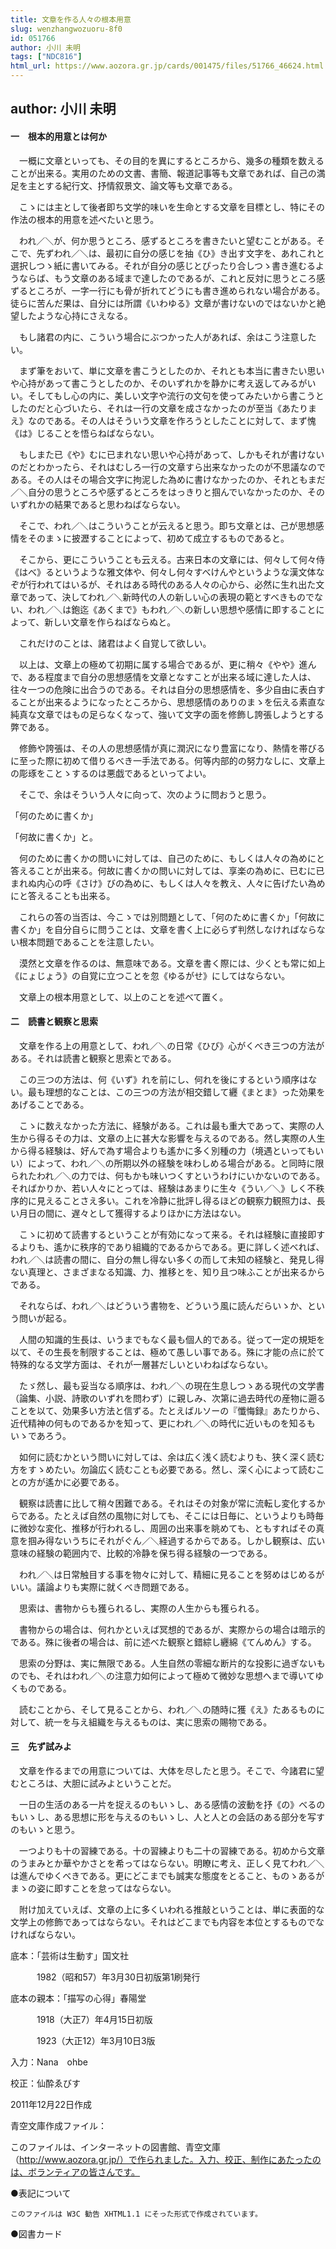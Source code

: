 ```yaml
---
title: 文章を作る人々の根本用意
slug: wenzhangwozuoru-8f0
id: 051766
author: 小川 未明
tags: ["NDC816"]
html_url: https://www.aozora.gr.jp/cards/001475/files/51766_46624.html
---
```


## author: 小川 未明

#### 一　根本的用意とは何か




　一概に文章といっても、その目的を異にするところから、幾多の種類を数えることが出来る。実用のための文書、書簡、報道記事等も文章であれば、自己の満足を主とする紀行文、抒情叙景文、論文等も文章である。

　こゝには主として後者即ち文学的味いを生命とする文章を目標とし、特にその作法の根本的用意を述べたいと思う。

　われ／＼が、何か思うところ、感ずるところを書きたいと望むことがある。そこで、先ずわれ／＼は、最初に自分の感じを抽《ひ》き出す文字を、あれこれと選択しつゝ紙に書いてみる。それが自分の感じとぴったり合しつゝ書き進むるようならば、もう文章のある域まで達したのであるが、これと反対に思うところ感ずるところが、一字一行にも骨が折れてどうにも書き進められない場合がある。徒らに苦んだ果は、自分には所謂《いわゆる》文章が書けないのではないかと絶望したような心持にさえなる。

　もし諸君の内に、こういう場合にぶつかった人があれば、余はこう注意したい。

　まず筆をおいて、単に文章を書こうとしたのか、それとも本当に書きたい思いや心持があって書こうとしたのか、そのいずれかを静かに考え返してみるがいい。そしてもし心の内に、美しい文字や流行の文句を使ってみたいから書こうとしたのだと心づいたら、それは一行の文章を成さなかったのが至当《あたりまえ》なのである。その人はそういう文章を作ろうとしたことに対して、まず愧《は》じることを悟らねばならない。

　もしまた已《や》むに已まれない思いや心持があって、しかもそれが書けないのだとわかったら、それはむしろ一行の文章すら出来なかったのが不思議なのである。その人はその場合文字に拘泥した為めに書けなかったのか、それともまだ／＼自分の思うところや感ずるところをはっきりと掴んでいなかったのか、そのいずれかの結果であると思わねばならない。

　そこで、われ／＼はこういうことが云えると思う。即ち文章とは、己が思想感情をそのまゝに披瀝することによって、初めて成立するものであると。

　そこから、更にこういうことも云える。古来日本の文章には、何々して何々侍《はべ》るというような雅文体や、何々し何々すべけんやというような漢文体なぞが行われてはいるが、それはある時代のある人々の心から、必然に生れ出た文章であって、決してわれ／＼新時代の人の新しい心の表現の範とすべきものでない、われ／＼は鉋迄《あくまで》もわれ／＼の新しい思想や感情に即することによって、新しい文章を作らねばならぬと。

　これだけのことは、諸君はよく自覚して欲しい。

　以上は、文章上の極めて初期に属する場合であるが、更に稍々《やや》進んで、ある程度まで自分の思想感情を文章となすことが出来る域に達した人は、往々一つの危険に出合うのである。それは自分の思想感情を、多少自由に表白することが出来るようになったところから、思想感情のありのまゝを伝える素直な純真な文章ではもの足らなくなって、強いて文字の面を修飾し誇張しようとする弊である。

　修飾や誇張は、その人の思想感情が真に潤沢になり豊富になり、熱情を帯びるに至った際に初めて借りるべき一手法である。何等内部的の努力なしに、文章上の彫琢をことゝするのは悪戯であるといってよい。

　そこで、余はそういう人々に向って、次のように問おうと思う。

「何のために書くか」

「何故に書くか」と。

　何のために書くかの問いに対しては、自己のために、もしくは人々の為めにと答えることが出来る。何故に書くかの問いに対しては、享楽の為めに、已むに已まれぬ内心の呼《さけ》びの為めに、もしくは人々を教え、人々に告げたい為めにと答えることも出来る。

　これらの答の当否は、今こゝでは別問題として、「何のために書くか」「何故に書くか」を自分自らに問うことは、文章を書く上に必らず判然しなければならない根本問題であることを注意したい。

　漠然と文章を作るのは、無意味である。文章を書く際には、少くとも常に如上《にょじょう》の自覚に立つことを忽《ゆるがせ》にしてはならない。

　文章上の根本用意として、以上のことを述べて置く。



#### 二　読書と観察と思索




　文章を作る上の用意として、われ／＼の日常《ひび》心がくべき三つの方法がある。それは読書と観察と思索とである。

　この三つの方法は、何《いず》れを前にし、何れを後にするという順序はない。最も理想的なことは、この三つの方法が相交錯して纒《まとま》った効果をあげることである。

　こゝに数えなかった方法に、経験がある。これは最も重大であって、実際の人生から得るその力は、文章の上に甚大な影響を与えるのである。然し実際の人生から得る経験は、好んで為す場合よりも遙かに多く別種の力（境遇といってもいい）によって、われ／＼の所期以外の経験を味わしめる場合がある。と同時に限られたわれ／＼の力では、何もかも味いつくすというわけにいかないのである。そればかりか、若い人々にとっては、経験はあまりに生々《うい／＼》しく不秩序的に見えることさえ多い。これを冷静に批評し得るほどの観察力観照力は、長い月日の間に、遅々として獲得するよりほかに方法はない。

　こゝに初めて読書するということが有効になって来る。それは経験に直接即するよりも、遙かに秩序的であり組織的であるからである。更に詳しく述べれば、われ／＼は読書の間に、自分の無し得ない多くの而して未知の経験と、発見し得ない真理と、さまざまなる知識、力、推移とを、知り且つ味ふことが出来るからである。

　それならば、われ／＼はどういう書物を、どういう風に読んだらいゝか、という問いが起る。

　人間の知識的生長は、いうまでもなく最も個人的である。従って一定の規矩を以て、その生長を制限することは、極めて愚しい事である。殊に才能の点に於て特殊的なる文学方面は、それが一層甚だしいといわねばならない。

　たゞ然し、最も妥当なる順序は、われ／＼の現在生息しつゝある現代の文学書（論集、小説、詩歌のいずれを問わず）に親しみ、次第に過去時代の産物に遡ることを以て、効果多い方法と信ずる。たとえばルソーの『懺悔録』あたりから、近代精神の何ものであるかを知って、更にわれ／＼の時代に近いものを知るもいゝであろう。

　如何に読むかという問いに対しては、余は広く浅く読むよりも、狭く深く読む方をすゝめたい。勿論広く読むことも必要である。然し、深く心によって読むことの方が遙かに必要である。

　観察は読書に比して稍々困難である。それはその対象が常に流転し変化するからである。たとえば自然の風物に対しても、そこには日毎に、というよりも時毎に微妙な変化、推移が行われるし、周囲の出来事を眺めても、ともすればその真意を掴み得ないうちにそれがぐん／＼経過するからである。しかし観察は、広い意味の経験の範囲内で、比較的冷静を保ち得る経験の一つである。

　われ／＼は日常触目する事を物々に対して、精細に見ることを努めはじめるがいい。議論よりも実際に就くべき問題である。

　思索は、書物からも獲られるし、実際の人生からも獲られる。

　書物からの場合は、何れかといえば冥想的であるが、実際からの場合は暗示的である。殊に後者の場合は、前に述べた観察と錯綜し纒綿《てんめん》する。

　思索の分野は、実に無限である。人生自然の零細な断片的な投影に過ぎないものでも、それはわれ／＼の注意力如何によって極めて微妙な思想へまで導いてゆくものである。

　読むことから、そして見ることから、われ／＼の随時に獲《え》たあるものに対して、統一を与え組織を与えるものは、実に思索の賜物である。



#### 三　先ず試みよ




　文章を作るまでの用意については、大体を尽したと思う。そこで、今諸君に望むところは、大胆に試みよということだ。

　一日の生活のある一片を捉えるのもいゝし、ある感情の波動を抒《の》べるのもいゝし、ある思想に形を与えるのもいゝし、人と人との会話のある部分を写すのもいゝと思う。

　一つよりも十の習練である。十の習練よりも二十の習練である。初めから文章のうまみとか華やかさとを希ってはならない。明瞭に考え、正しく見てわれ／＼は進んでゆくべきである。更にどこまでも誠実な態度をとること、ものゝあるがまゝの姿に即すことを怠ってはならない。

　附け加えていえば、文章の上に多くいわれる推敲ということは、単に表面的な文学上の修飾であってはならない。それはどこまでも内容を本位とするものでなければならない。













底本：「芸術は生動す」国文社

　　　1982（昭和57）年3月30日初版第1刷発行

底本の親本：「描写の心得」春陽堂

　　　1918（大正7）年4月15日初版

　　　1923（大正12）年3月10日3版

入力：Nana　ohbe

校正：仙酔ゑびす

2011年12月22日作成

青空文庫作成ファイル：

このファイルは、インターネットの図書館、青空文庫（http://www.aozora.gr.jp/）で作られました。入力、校正、制作にあたったのは、ボランティアの皆さんです。











●表記について


	このファイルは W3C 勧告 XHTML1.1 にそった形式で作成されています。







●図書カード